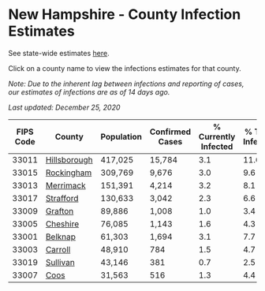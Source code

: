# New Hampshire - County Infection Estimates

See state-wide estimates [here](/infections/us-nh).

Click on a county name to view the infections estimates for that county.

*Note: Due to the inherent lag between infections and reporting of cases, our estimates of infections are as of 14 days ago.*

*Last updated: December 25, 2020*

|   FIPS Code |                       County |   Population |   Confirmed Cases |   % Currently Infected |   % Total Infected |
|-------------|------------------------------|--------------|-------------------|------------------------|--------------------|
|       33011 | [Hillsborough](hillsborough) |      417,025 |            15,784 |                    3.1 |               11.6 |
|       33015 |     [Rockingham](rockingham) |      309,769 |             9,676 |                    3.0 |                9.6 |
|       33013 |       [Merrimack](merrimack) |      151,391 |             4,214 |                    3.2 |                8.1 |
|       33017 |       [Strafford](strafford) |      130,633 |             3,042 |                    2.3 |                6.6 |
|       33009 |           [Grafton](grafton) |       89,886 |             1,008 |                    1.0 |                3.4 |
|       33005 |         [Cheshire](cheshire) |       76,085 |             1,143 |                    1.6 |                4.3 |
|       33001 |           [Belknap](belknap) |       61,303 |             1,694 |                    3.1 |                7.7 |
|       33003 |           [Carroll](carroll) |       48,910 |               784 |                    1.5 |                4.7 |
|       33019 |         [Sullivan](sullivan) |       43,146 |               381 |                    0.7 |                2.5 |
|       33007 |                 [Coos](coos) |       31,563 |               516 |                    1.3 |                4.4 |